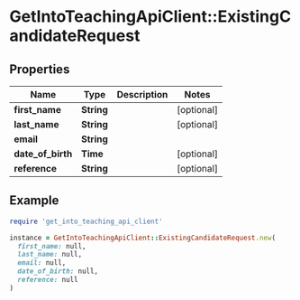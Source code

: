 # GetIntoTeachingApiClient::ExistingCandidateRequest

## Properties

| Name | Type | Description | Notes |
| ---- | ---- | ----------- | ----- |
| **first_name** | **String** |  | [optional] |
| **last_name** | **String** |  | [optional] |
| **email** | **String** |  |  |
| **date_of_birth** | **Time** |  | [optional] |
| **reference** | **String** |  | [optional] |

## Example

```ruby
require 'get_into_teaching_api_client'

instance = GetIntoTeachingApiClient::ExistingCandidateRequest.new(
  first_name: null,
  last_name: null,
  email: null,
  date_of_birth: null,
  reference: null
)
```

